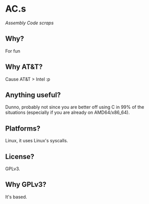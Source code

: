 # AC.s
*Assembly Code scraps*

## Why?
For fun

## Why AT&T?
Cause AT&T > Intel :p

## Anything useful?
Dunno, probably not since you are better off using C
in 99% of the situations (especially if you are already on AMD64/x86_64).

## Platforms?
Linux, it uses Linux's syscalls.

## License?
GPLv3.

## Why GPLv3?
It's based.